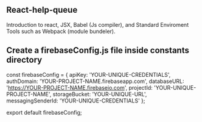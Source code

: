 ## React-help-queue
Introduction to react, JSX, Babel (Js compiler), and Standard Enviroment Tools such as Webpack (module bundeler).

## Create a firebaseConfig.js file inside constants directory
const firebaseConfig = {
    apiKey: 'YOUR-UNIQUE-CREDENTIALS',
    authDomain: 'YOUR-PROJECT-NAME.firebaseapp.com',
    databaseURL: 'https://YOUR-PROJECT-NAME.firebaseio.com',
    projectId: 'YOUR-UNIQUE-PROJECT-NAME',
    storageBucket: 'YOUR-UNIQUE-URL',
    messagingSenderId: 'YOUR-UNIQUE-CREDENTIALS'
};

export default firebaseConfig;